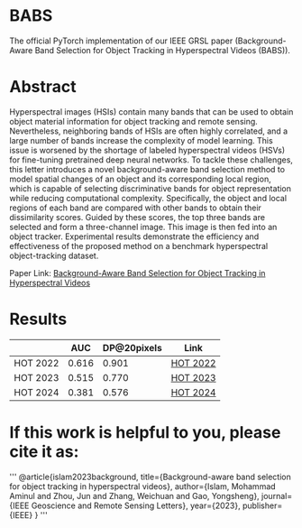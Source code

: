 # BABS
The official PyTorch implementation of our IEEE GRSL paper (Background-Aware Band Selection for Object Tracking in Hyperspectral Videos (BABS)).

# Abstract
Hyperspectral images (HSIs) contain many bands that can be used to obtain object material information for object tracking and remote sensing. Nevertheless, neighboring bands of HSIs are often highly correlated, and a large number of bands increase the complexity of model learning. This issue is worsened by the shortage of labeled hyperspectral videos (HSVs) for fine-tuning pretrained deep neural networks. To tackle these challenges, this letter introduces a novel background-aware band selection method to model spatial changes of an object and its corresponding local region, which is capable of selecting discriminative bands for object representation while reducing computational complexity. Specifically, the object and local regions of each band are compared with other bands to obtain their dissimilarity scores. Guided by these scores, the top three bands are selected and form a three-channel image. This image is then fed into an object tracker. Experimental results demonstrate the efficiency and effectiveness of the proposed method on a benchmark hyperspectral object-tracking dataset.

Paper Link: [Background-Aware Band Selection for Object Tracking in Hyperspectral Videos](https://ieeexplore.ieee.org/document/10288536)

# Results
|           | AUC      | DP@20pixels | Link    |
|-----------|----------|-------------|---------|
| HOT 2022  | 0.616    | 0.901       |[HOT 2022](https://ieeexplore.ieee.org/document/10288536)|
| HOT 2023  | 0.515    | 0.770       |[HOT 2023](https://ieeexplore.ieee.org/document/10288536)|
| HOT 2024  | 0.381    | 0.576       |[HOT 2024](https://ieeexplore.ieee.org/document/10288536)|


# If this work is helpful to you, please cite it as:
'''
@article{islam2023background,
  title={Background-aware band selection for object tracking in hyperspectral videos},
  author={Islam, Mohammad Aminul and Zhou, Jun and Zhang, Weichuan and Gao, Yongsheng},
  journal={IEEE Geoscience and Remote Sensing Letters},
  year={2023},
  publisher={IEEE}
}
'''
